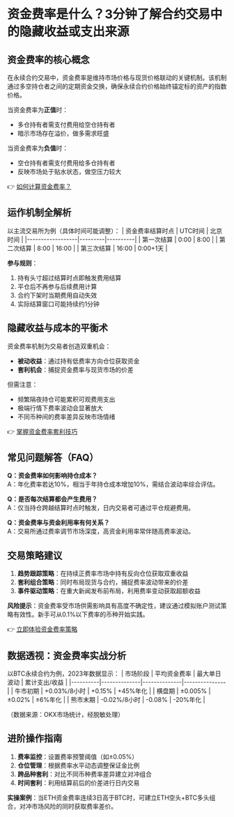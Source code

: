 # 资金费率是什么？3分钟了解合约交易中的隐藏收益或支出来源

## 资金费率的核心概念
在永续合约交易中，资金费率是维持市场价格与现货价格联动的关键机制。该机制通过多空持仓者之间的定期资金交换，确保永续合约价格始终锚定标的资产的指数价格。

当资金费率为**正值**时：
- 多仓持有者需支付费用给空仓持有者
- 暗示市场存在溢价，做多需求旺盛

当资金费率为**负值**时：
- 空仓持有者需支付费用给多仓持有者
- 反映市场处于贴水状态，做空压力较大

👉 [如何计算资金费率？](https://bit.ly/okx_welcome)

## 运作机制全解析
以主流交易所为例（具体时间可能调整）：
| 资金费率结算时点 | UTC时间 | 北京时间 |
|------------------|---------|----------|
| 第一次结算       | 0:00    | 8:00      |
| 第二次结算       | 8:00    | 16:00     |
| 第三次结算       | 16:00   | 0:00+1天  |

**参与规则**：
1. 持有头寸超过结算时点即触发费用结算
2. 平仓后不再参与后续费用计算
3. 合约下架时当期费用自动失效
4. 实际结算窗口可能持续约1分钟

## 隐藏收益与成本的平衡术
资金费率机制为交易者创造双重机会：
- **被动收益**：通过持有低费率方向仓位获取资金
- **套利机会**：捕捉资金费率与现货市场的价差

但需注意：
- 频繁隔夜持仓可能累积可观费用支出
- 极端行情下费率波动会显著放大
- 不同币种间的费率差异反映市场情绪

👉 [掌握资金费率套利技巧](https://bit.ly/okx_welcome)

## 常见问题解答（FAQ）
**Q：资金费率如何影响持仓成本？**  
A：年化费率若达10%，相当于年持仓成本增加10%，需结合波动率综合评估。

**Q：是否每次结算都会产生费用？**  
A：仅当持仓跨越结算时点时触发，日内交易者可通过平仓规避费用。

**Q：资金费率与资金利用率有何关系？**  
A：交易所通过费率调节市场深度，高资金利用率常伴随高费率波动。

## 交易策略建议
1. **趋势跟踪策略**：在持续正费率市场中持有反向仓位获取双重收益
2. **套利组合策略**：同时布局现货与合约，捕捉费率波动带来的价差
3. **事件驱动策略**：在重大新闻发布前布局，利用费率变动获取超额收益

**风险提示**：资金费率受市场供需影响具有高度不确定性，建议通过模拟账户测试策略有效性。新手可从0.1%以下费率的币种开始实践。

👉 [立即体验资金费率策略](https://bit.ly/okx_welcome) 

## 数据透视：资金费率实战分析
以BTC永续合约为例，2023年数据显示：
| 市场阶段 | 平均资金费率 | 最大单日波动 | 累计支出/收益 |
|----------|--------------|--------------|---------------|
| 牛市初期 | +0.03%/8小时 | +0.15%       | +45%年化      |
| 横盘期   | ±0.005%      | ±0.02%       | ±6%年化       |
| 熊市末期 | -0.02%/8小时 | -0.08%       | -20%年化      |

（数据来源：OKX市场统计，经脱敏处理）

## 进阶操作指南
1. **费率监控**：设置费率预警阈值（如±0.05%）
2. **仓位管理**：根据费率水平动态调整保证金比例
3. **跨品种套利**：对比不同币种费率差异建立对冲组合
4. **时间套利**：利用结算前后的价差进行日内交易

**实操案例**：当ETH资金费率连续3日高于BTC时，可建立ETH空头+BTC多头组合，对冲市场风险的同时获取费率差价。